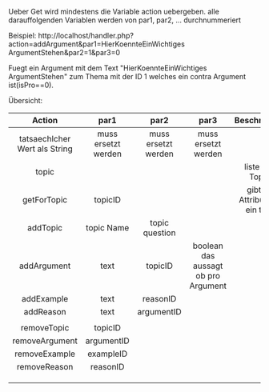 Ueber Get wird mindestens die Variable action uebergeben. alle darauffolgenden Variablen werden von par1, par2, ... durchnummeriert

Beispiel:
http://localhost/handler.php?action=addArgument&par1=HierKoennteEinWichtiges ArgumentStehen&par2=1&par3=0

Fuegt ein Argument mit dem Text "HierKoennteEinWichtiges ArgumentStehen" zum Thema mit der ID 1 welches ein contra Argument ist(isPro==0).

Übersicht: 

| Action | par1 | par2 | par3  | Beschreibung  |
|:------:|:---:|:----:|:-:|:-:|
|    tatsaechlcher Wert als String    |  muss ersetzt werden   |    muss ersetzt werden  |  muss ersetzt werden |   |
|topic |     |      |   | liste Aller Topics  |
|  getForTopic      |   topicID  |      |   | gibt alle Attribute für ein topic   |
|    addTopic    |  topic Name   |   topic question   |   |   |
|    addArgument    |  text   |  topicID    | boolean das aussagt ob pro Argument   |   |
|    addExample    | text    |   reasonID   |   |   |
|   addReason     |   text  |    argumentID  |   |   |
|        |     |      |   |   |
|    removeTopic    |    topicID |      |   |   |
|    removeArgument    |  argumentID   |      |   |   |
|     removeExample   |  exampleID   |      |   |   |
|      removeReason  | reasonID    |      |   |   |
|        |     |      |   |   |
|        |     |      |   |   |
|        |     |      |   |   |